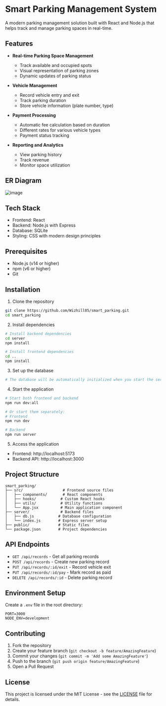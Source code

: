 # Smart Parking Management System

A modern parking management solution built with React and Node.js that helps track and manage parking spaces in real-time.

## Features

- **Real-time Parking Space Management**
  - Track available and occupied spots
  - Visual representation of parking zones
  - Dynamic updates of parking status

- **Vehicle Management**
  - Record vehicle entry and exit
  - Track parking duration
  - Store vehicle information (plate number, type)

- **Payment Processing**
  - Automatic fee calculation based on duration
  - Different rates for various vehicle types
  - Payment status tracking

- **Reporting and Analytics**
  - View parking history
  - Track revenue
  - Monitor space utilization

## ER Diagram

![image](https://github.com/user-attachments/assets/db4f947b-650c-49ef-8ae6-8de205a9915c)


## Tech Stack

- Frontend: React
- Backend: Node.js with Express
- Database: SQLite
- Styling: CSS with modern design principles

## Prerequisites

- Node.js (v14 or higher)
- npm (v6 or higher)
- Git

## Installation

1. Clone the repository
```bash
git clone https://github.com/Wizhill05/smart_parking.git
cd smart_parking
```

2. Install dependencies
```bash
# Install backend dependencies
cd server
npm install

# Install frontend dependencies
cd ..
npm install
```

3. Set up the database
```bash
# The database will be automatically initialized when you start the server
```

4. Start the application
```bash
# Start both frontend and backend
npm run dev:all

# Or start them separately:
# Frontend
npm run dev

# Backend
npm run server
```

5. Access the application
- Frontend: http://localhost:5173
- Backend API: http://localhost:3000

## Project Structure

```
smart_parking/
├── src/                  # Frontend source files
│   ├── components/       # React components
│   ├── hooks/           # Custom React hooks
│   ├── utils/           # Utility functions
│   └── App.jsx          # Main application component
├── server/              # Backend files
│   ├── db.js           # Database configuration
│   └── index.js        # Express server setup
├── public/             # Static files
└── package.json        # Project dependencies
```

## API Endpoints

- `GET /api/records` - Get all parking records
- `POST /api/records` - Create new parking record
- `PUT /api/records/:id/exit` - Record vehicle exit
- `PUT /api/records/:id/pay` - Mark record as paid
- `DELETE /api/records/:id` - Delete parking record

## Environment Setup

Create a `.env` file in the root directory:
```env
PORT=3000
NODE_ENV=development
```

## Contributing

1. Fork the repository
2. Create your feature branch (`git checkout -b feature/AmazingFeature`)
3. Commit your changes (`git commit -m 'Add some AmazingFeature'`)
4. Push to the branch (`git push origin feature/AmazingFeature`)
5. Open a Pull Request

## License

This project is licensed under the MIT License - see the [LICENSE](LICENSE) file for details.

